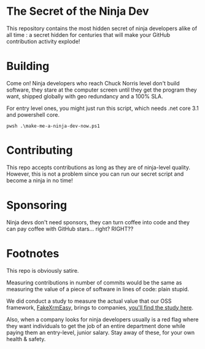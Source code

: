 # The Secret of the Ninja Dev

This repository contains the most hidden secret of ninja developers alike of all time : a secret hidden for centuries that will make your GitHub contribution activity explode!



# Building

Come on! Ninja developers who reach Chuck Norris level don't build software, they stare at the computer screen until they get the program they want, shipped globally with geo redundancy and a 100% SLA. 

For entry level ones, you might just run this script, which needs .net core 3.1 and powershell core.

    pwsh .\make-me-a-ninja-dev-now.ps1


# Contributing

This repo accepts contributions as long as they are of ninja-level quality. However, this is not a problem since you can run our secret script and become a ninja in no time!

# Sponsoring

Ninja devs don't need sponsors, they can turn coffee into code and they can pay coffee with GitHub stars... right?  RIGHT??


# Footnotes

This repo is obviously satire. 

Measuring contributions in number of commits would be the same as measuring the value of a piece of software in lines of code: plain stupid.  

We did conduct a study to measure the actual value that our OSS framework, [FakeXrmEasy](https://github.com/DynamicsValue/fake-xrm-easy), brings to companies, [you'll find the study here](https://dynamicsvalue.github.io/fake-xrm-easy-docs/why/study-summary/).

Also, when a company looks for ninja developers usually is a red flag where they want individuals to get the job of an entire department done while paying them an entry-level, junior salary. Stay away of these, for your own health & safety.


